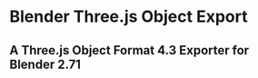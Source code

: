Blender Three.js Object Export
==============================

A Three.js Object Format 4.3 Exporter for Blender 2.71
------------------------------------------------------